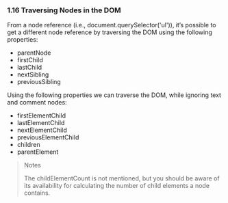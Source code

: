 ### 1.16 Traversing Nodes in the DOM

From a node reference (i.e., document.querySelector('ul')), it’s possible to get a different node reference by traversing the DOM using the following properties:

* parentNode
* firstChild
* lastChild
* nextSibling
* previousSibling

Using the following properties we can traverse the DOM, while ignoring text and comment nodes:

* firstElementChild
* lastElementChild
* nextElementChild
* previousElementChild
* children
* parentElement

> Notes
>
> The childElementCount is not mentioned, but you should be aware of its availability for calculating the number of child elements a node contains.

